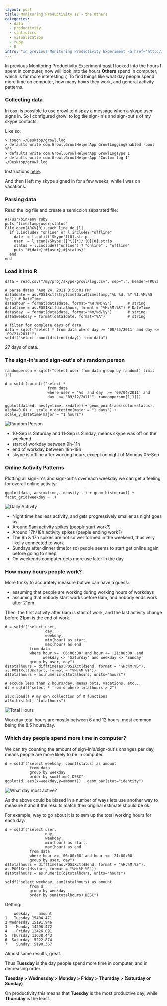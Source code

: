 ```yaml
--- 
layout: post
title: Monitoring Productivity II - the Others
categories: 
  - data
  - productivity
  - statistics
  - visualization
  - ruby
  - R
intro: "In previous Monitoring Productivity Experiment <a href='http://al3xandr3.github.com/2010/10/20/monitoring-productivity-experiment.html'>post</a> I looked into the hours I spent in computer, now will look into the hours <strong>Others</strong> spend in computer, which is far more interesting :) <img alt='Daily Activity' src='http://al3xandr3.github.com/img/others_daily_activity.png' />"
---
```


In previous Monitoring Productivity Experiment [post](http://al3xandr3.github.com/2010/10/20/monitoring-productivity-experiment.html) I looked into the hours I spent in computer, now will look into the hours **Others** spend in computer, which is far more interesting :) To find things like what day people spend more time on computer, how many hours they work, and general activity patterns.

### Collecting data

In osx, is possible to use growl to display a message when a skype user signs in. So I configured growl to log the sign-in's and sign-out's of my skype contacts.

Like so:

    > touch ~/Desktop/growl.log
    > defaults write com.Growl.GrowlHelperApp GrowlLoggingEnabled -bool YES
    > defaults write com.Growl.GrowlHelperApp GrowlLogType 1
    > defaults write com.Growl.GrowlHelperApp "Custom log 1" ~/Desktop/growl.log

Instructions [here](http://gthing.net/enable-growl-log-and-show-it-in-geektool).

And then I left my skype signed in for a few weeks, while I was on vacations.

### Parsing data

Read the log file and create a semicolon separated file:

    #!/usr/bin/env ruby
    puts "timestamp;user;status"
    File.open(ARGV[0]).each_line do |l|
      if l.include? "online" or l.include? "offline"
        date  = l.split('Skype')[0].strip
        user  = l.scan(/Skype:([^\(]*)/)[0][0].strip
        status = l.include?("online") ? "online" : "offline"
        puts "#{date};#{user};#{status}"
      end
    end

### Load it into R

    data = read.csv("/my/proj/skype-growl/log.csv", sep=";", header=TRUE)

    # parse dates "Aug 24, 2011 3:58:01 PM"
    data$date = as.POSIXct(strptime(data$timestamp,"%b %d, %Y %I:%M:%S %p")) # DateTime
    data$hour = format(data$date, format="%H:%M:%S")       # string
    data$time = as.POSIXct(data$hour, format = "%H:%M:%S") # DateTime
    data$day  = format(data$date, format="%m/%d/%y")       # string
    data$weekday = format(data$date, format="%A")          # string

    # filter for complete days of data
    data = sqldf("select * from data where day >= '08/25/2011' and day <= '09/21/2011'")
    sqldf("select count(distinct(day)) from data") 

27 days of data.
    
### The sign-in's and sign-out's of a random person

    randomperson = sqldf("select user from data group by random() limit 1")

    d = sqldf(sprintf("select * 
                       from data 
                       where user = '%s' and day  >= '09/04/2011' and 
                       day  <= '09/12/2011'", randomperson[1,1]))

    ggplot(data=d, aes(y=time, x=date)) + geom_point(aes(color=status), alpha=0.6) +  scale_x_datetime(major = "1 days") + scale_y_datetime(major = "1 hours")
    
![Random Person](http://al3xandr3.github.com/img/others_random_person.png)        

 - 10-Sep is Saturday and 11-Sep is Sunday, means skype was off on the weekend
 - start of workday between 9h-11h
 - end of workday between 18h-19h
 - skype is offline after working hours, except on night of Monday 05-Sep

### Online Activity Patterns

Plotting all sign-in's and sign-out's over each weekday we can get a feeling for overall online activity:

    ggplot(data, aes(x=time,..density..)) + geom_histogram() + facet_grid(weekday ~ .)


![Daily Activity](http://al3xandr3.github.com/img/others_daily_activity.png)
    
 - Night time has less activity, and gets progressively smaller as night goes by
 - Around 9am activity spikes (people start work?)
 - Around 17h/18h activity spikes (people ending work?)
 - The 9h & 17h spikes are not so well formed in the weekend, thus very likelly  connected to work
 - Sundays after dinner time(or so) people seems to start get online again before going to sleep
 - On weekends computer gets more use later in the day


### How many hours people work?

More tricky to accurately measure but we can have a guess:
 - assuming that people are working during working hours of workdays
 - assuming that nobody start works before 6am, and nobody ends work after 21pm

Then, the first activity after 6am is start of work, and the last activity change before 21pm is the end of work.
 
    d = sqldf("select user, 
                      day, 
                      weekday,
                      min(hour) as start, 
                      max(hour) as end
               from data
               where hour >= '06:00:00' and hour <= '21:00:00' and
                     weekday <> 'Saturday' and weekday <> 'Sunday'
               group by user, day")
    d$totalhours = difftime(as.POSIXct(d$end, format = "%H:%M:%S"), as.POSIXct(d$start, format = "%H:%M:%S"))
    d$totalhours = as.numeric(d$totalhours, units="hours")

    # excude less than 2 hours/day, means bots, vacations, etc...
    dt = sqldf("select * from d where totalhours > 2")

    al3x.load() # my own collection of R functions
    al3x.hist(dt, "totalhours")

![Total Hours](http://al3xandr3.github.com/img/others_totalhours.png)

Workday total hours are mostly between 6 and 12 hours, most common being the 8.5 hours/day.



### Which day people spend more time in computer?

We can try counting the amount of sign-in's/sign-out's changes per day, means people are more likely to be in computer.

    d = sqldf("select weekday, count(status) as amount
               from data
               group by weekday
               order by sum(time) DESC")
    ggplot(d, aes(x=weekday,y=amount)) + geom_bar(stat="identity")
    
![What day most active?](http://al3xandr3.github.com/img/others_day_activity.png)

As the above could be biased in a number of ways lets use another way to measure it and if the results match then original estimate should be ok.

For example, way to go about it is to sum up the total working hours for each day:

    d = sqldf("select user, 
                      day, 
                      weekday,
                      min(hour) as start, 
                      max(hour) as end
               from data
               where hour >= '06:00:00' and hour <= '21:00:00'
               group by user, day")
    d$totalhours = difftime(as.POSIXct(d$end, format = "%H:%M:%S"), as.POSIXct(d$start, format = "%H:%M:%S"))
    d$totalhours = as.numeric(d$totalhours, units="hours")

    sqldf("select weekday, sum(totalhours) as amount
               from d
               group by weekday
               order by sum(totalhours) DESC")
               
Getting:                             

        weekday    amount
    1   Tuesday 15404.471
    2 Wednesday 15191.946
    3    Monday 14298.472
    4    Friday 12426.091
    5  Thursday 11638.443
    6  Saturday  5222.874
    7    Sunday  5198.367
    
Almost same results, great.

Thus **Tuesday** is the day people spend more time in computer, and in decreasing order:

**Tuesday > Wednesday > Monday > Friday > Thursday > (Saturday or Sunday)**

On productivity this means that **Tuesday** is the most productive day, while **Thursday** is the least.
